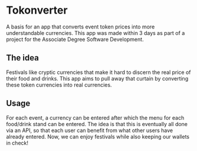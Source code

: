 # Tokonverter
A basis for an app that converts event token prices into more understandable currencies.
This app was made within 3 days as part of a project for the Associate Degree Software Development.

## The idea
Festivals like cryptic currencies that make it hard to discern the real price of their food and drinks.
This app aims to pull away that curtain by converting these token currencies into real currencies.

## Usage
For each event, a currency can be entered after which the menu for each food/drink stand can be entered.
The idea is that this is eventually all done via an API, so that each user can benefit from what other users have already entered.
Now, we can enjoy festivals while also keeping our wallets in check!
